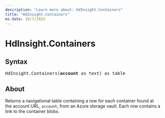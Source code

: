```yaml
---
description: "Learn more about: HdInsight.Containers"
title: "HdInsight.Containers"
ms.date: 10/7/2022
---
```

# HdInsight.Containers

## Syntax

<pre>
HdInsight.Containers(<b>account</b> as text) as table
</pre>

## About

Returns a navigational table containing a row for each container found at the account URL, `account`, from an Azure storage vault. Each row contains a link to the container blobs.
